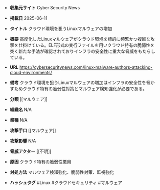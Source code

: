 - **収集元サイト**
Cyber Security News

- **掲載日**
2025-06-11

- **タイトル**
クラウド環境を狙うLinuxマルウェアの増加

- **概要**
高度化したLinuxマルウェアがクラウド環境を標的に頻繁かつ複雑な攻撃を仕掛けている。ELF形式の実行ファイルを用いクラウド特有の脆弱性を突く新たな手法が確認されておりインフラの安全性に重大な脅威をもたらしている。

- **URL**
https://cybersecuritynews.com/linux-malware-authors-attacking-cloud-environments/

- **備考**
クラウド環境を狙うLinuxマルウェアの増加はインフラの安全性を脅かすためクラウド特有の脆弱性対策とマルウェア検知強化が必要である。

- **分類**
[[マルウェア]]

- **組織名**
N/A

- **業種**
N/A

- **攻撃手口**
[[マルウェア]]

- **攻撃影響**
N/A

- **脅威アクター**
[[不明]]

- **原因**
クラウド特有の脆弱性悪用

- **対処方法**
マルウェア検知強化、脆弱性対策、監視強化

- **ハッシュタグ**
#Linux #クラウドセキュリティ #マルウェア
